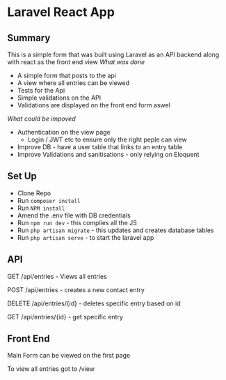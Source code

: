 # Laravel React App

## Summary
This is a simple form that was built using Laravel as an API backend along with react as the front end view
*What was done*
- A simple form that posts to the api
- A view where all entries can be viewed
- Tests for the Api
- Simple validations on the API
- Validations are displayed on the front end form aswel

*What could be impoved*
- Authentication on the view page
    - Login / JWT etc to ensure only the right peple can view
- Improve DB - have a user table that links to an entry table
- Improve Validations and sanitisations - only relying on Eloquent

## Set Up
- Clone Repo
- Run `composer install`
- Run `NPM install`
- Amend the .env file with DB credentials
- Run `npm run dev` - this complies all the JS
- Run `php artisan migrate` - this updates and creates database tables
- Run `php artisan serve` - to start the laravel app

## API
GET /api/entries - Views all entries

POST /api/entries - creates a new contact entry

DELETE /api/entries/{id} - deletes specific entry based on id

GET /api/entries/{id} - get specific entry

## Front End
Main Form can be viewed on the first page

To view all entries got to /view